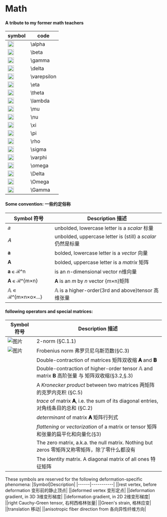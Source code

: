 # Math
#### A tribute to my former math teachers

|symbol|code  |
|------|------|
|<img width="20" alt="image" src="https://user-images.githubusercontent.com/31954987/231631633-e17cf44d-3096-4a00-8e0d-f2afb9cd6e15.png">|\alpha|
|<img width="20" alt="image" src="https://user-images.githubusercontent.com/31954987/231631793-84483f49-82ad-42cd-a187-a36055f7272b.png">|\beta |
|<img width="20" alt="image" src="https://user-images.githubusercontent.com/31954987/231631970-29dd084e-aab3-44b7-ae85-9c8d7ef75974.png">|\gamma|
|<img width="20" alt="image" src="https://user-images.githubusercontent.com/31954987/231632292-dde427f6-80ad-4813-a0b5-a039f3adb5da.png">|\delta|
|<img width="20" alt="image" src="https://user-images.githubusercontent.com/31954987/231651638-0cc674f8-6ddf-485e-b869-dd851f0db79d.png">|\varepsilon|
|<img width="20" alt="image" src="https://user-images.githubusercontent.com/31954987/231651851-ea26859f-da14-440a-86f1-f922cd02de7a.png">|\eta|
|<img width="20" alt="image" src="https://user-images.githubusercontent.com/31954987/231651924-5a792109-15ec-4ea7-8ea7-f8674fe1b4d3.png">|\theta|
|<img width="20" alt="image" src="https://user-images.githubusercontent.com/31954987/231652511-f2b9ef45-3d7d-4e2d-8142-f56e0835dc88.png">|\lambda|
|<img width="20" alt="image" src="https://user-images.githubusercontent.com/31954987/231652616-dd6aed1e-03f4-4458-b521-9821db23fea4.png">|\mu|
|<img width="20" alt="image" src="https://user-images.githubusercontent.com/31954987/231652853-412163cc-165f-45af-a07f-186a3db95e96.png">|\nu|
|<img width="20" alt="image" src="https://user-images.githubusercontent.com/31954987/231652947-892f3410-df9c-43b6-b89c-ff0dff8b0643.png">|\xi|
|<img width="20" alt="image" src="https://user-images.githubusercontent.com/31954987/231653185-165b60f2-6f67-4f1a-b350-fdfb49796956.png">|\pi|
|<img width="20" alt="image" src="https://user-images.githubusercontent.com/31954987/231653308-b30574cc-e0ea-4afd-a30a-904f6b179881.png">|\rho|
|<img width="20" alt="image" src="https://user-images.githubusercontent.com/31954987/231653708-cb4634f3-7032-4f46-9b14-f2d7fb0f07a1.png">|\sigma|
|<img width="20" alt="image" src="https://user-images.githubusercontent.com/31954987/231653781-75e33e50-7abc-4a90-929c-f84d4d167763.png">|\varphi|
|<img width="20" alt="image" src="https://user-images.githubusercontent.com/31954987/231654055-c2e5c740-fc21-4d2d-a623-de4b50711d1b.png">|\omega|
|<img width="20" alt="image" src="https://user-images.githubusercontent.com/31954987/231654120-22672f37-378d-4386-ab22-d224b9e52b9b.png">|\Delta|
|<img width="20" alt="image" src="https://user-images.githubusercontent.com/31954987/231654209-8b54ada7-cc43-4d20-ae3c-8237a3a22e0c.png">|\Omega|
|<img width="20" alt="image" src="https://user-images.githubusercontent.com/31954987/231654282-99b6cdcf-fee6-4a3f-85a8-3fc1e1ef1950.png">|\Gamma|

#### Some convention: 一些约定俗称

|Symbol 符号|Description 描述|
|----------|---------------|
|𝑎|unbolded, lowercase letter is a *scalar* 标量|
|𝐴|unbolded, uppercase letter is (still) a *scalar* 仍然是标量|
|𝐚|bolded, lowercase letter is a *vector* 向量|
|𝐀|bolded, uppercase letter is a *matrix* 矩阵|
|𝐚 ∊ ℛ^n|is an *n*-dimensional vector n维向量|
|𝐀 ∊ ℛ^{m×n}|𝐀 is an *m* by *n* vector {m×n}矩阵|
|𝔸 ∊ ℛ^{m×n×o×...}|𝔸 is a higher-order(3rd and above)tensor 高维张量|

#### following operators and special matrices:

|Symbol 符号|Description 描述|
|----------|----------------|
|![图片](https://github.com/ChenxingWang93/Math/assets/31954987/240d2b17-9406-4509-980a-5f42b85b5be9)|2-norm (§C.1.1)|
|![图片](https://github.com/ChenxingWang93/Math/assets/31954987/ac29109d-1d31-40cb-bfc1-ec40e12d3ab3)|Frobenius norm 弗罗贝尼乌斯范数(§C.3)|
||Double-contraction of matrices 矩阵双收缩 **𝐀** and **𝐁**|
||Double-contraction of higher-order tensor 𝔸 and matrix 𝐁 高阶张量 与 矩阵双收缩(§3.2,§.3)|
||A *Kronecker product* between two matrices 两矩阵的克罗内克积 (§C.5)|
||*trace* of matrix **𝐀**, i.e. the sum of its diagonal entries, 对角线条目的总和 (§C.2)|
||*determinant* of matrix **𝐀** 矩阵行列式|
||*flattening* or *vectorization* of a matrix or tensor 矩阵和张量的扁平化和向量化(§3)|
||The zero matrix, a.k.a. the null matrix. Nothing but zeros 零矩阵又称零矩阵，除了零什么都没有|
||The identity matrix. A diagonal matrix of all ones 特征矩阵|

These symbols are reserved for the following deformation-specific phenomena: 
|Symbol|Description|
|------|-----------|
||rest vertex, before deformation 变形前的静止顶点|
||deformed vertex 变形定点|
||deformation gradient, in 3D 3维变形梯度|
||deformation gradient, in 2D 2维变形梯度|
||right Cauchy-Green tensor, 右柯西格林张量|
||Green's strain, 格林应变|
||translation 移动|
||anisotropic fiber direction from 各向异性纤维方向|
